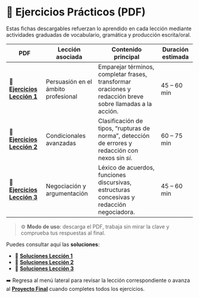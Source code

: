 # 📝 Ejercicios Prácticos (PDF)

Estas fichas descargables refuerzan lo aprendido en cada lección mediante actividades graduadas de vocabulario, gramática y producción escrita/oral.

| PDF | Lección asociada | Contenido principal | Duración estimada |
|-----|------------------|--------------------|-------------------|
| 📄 **[Ejercicios Lección 1](https://github.com/marina-anton/curso_espanol_C1/blob/main/Ejercicios/Ejercicios1.pdf)** | Persuasión en el ámbito profesional | Emparejar términos, completar frases, transformar oraciones y redacción breve sobre llamadas a la acción. | 45 – 60 min |
| 📄 **[Ejercicios Lección 2](https://github.com/marina-anton/curso_espanol_C1/blob/main/Ejercicios/Ejercicios2.pdf)** | Condicionales avanzadas | Clasificación de tipos, “rupturas de norma”, detección de errores y redacción con nexos sin *si*. | 60 – 75 min |
| 📄 **[Ejercicios Lección 3](https://github.com/marina-anton/curso_espanol_C1/blob/main/Ejercicios/Ejercicios3.pdf)** | Negociación y argumentación | Léxico de acuerdos, funciones discursivas, estructuras concesivas y redacción negociadora. | 45 – 60 min |

> ⚙️ **Modo de uso**: descarga el PDF, trabaja sin mirar la clave y comprueba tus respuestas al final.

Puedes consultar aquí las **soluciones**:

- 📄 **[Soluciones Lección 1](https://github.com/marina-anton/curso_espanol_C1/blob/main/Ejercicios/Soluciones1.pdf)**
- 📄 **[Soluciones Lección 2](https://github.com/marina-anton/curso_espanol_C1/blob/main/Ejercicios/Soluciones2.pdf)**
- 📄 **[Soluciones Lección 3](https://github.com/marina-anton/curso_espanol_C1/blob/main/Ejercicios/Soluciones3.pdf)**

➡️ Regresa al menú lateral para revisar la lección correspondiente o avanza al **[Proyecto Final](/Lecciones/ProyectoFinal.md)** cuando completes todos los ejercicios.
